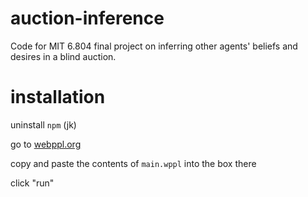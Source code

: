 # auction-inference
Code for MIT 6.804 final project on inferring other agents' beliefs and desires in a blind auction.

# installation

uninstall `npm` (jk)

go to [webppl.org](http://webppl.org/)

copy and paste the contents of `main.wppl` into the box there

click "run"
